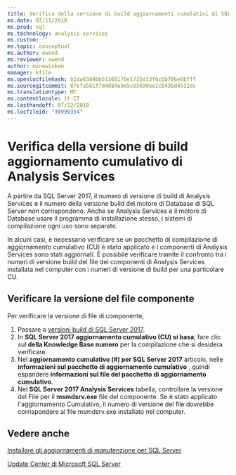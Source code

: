 ```yaml
---
title: Verifica della versione di build aggiornamenti cumulativi di SQL Server Analysis Services | Microsoft Docs
ms.date: 07/11/2018
ms.prod: sql
ms.technology: analysis-services
ms.custom: ''
ms.topic: conceptual
ms.author: owend
ms.reviewer: owend
author: minewiskan
manager: kfile
ms.openlocfilehash: b1da8384bb51360178e1735d13f6c6b706e8b7ff
ms.sourcegitcommit: 87efa581f7d4d84e9e5c05690ee1cb43bd4532dc
ms.translationtype: MT
ms.contentlocale: it-IT
ms.lasthandoff: 07/12/2018
ms.locfileid: "38999354"
---
```

# <a name="verify-analysis-services-cumulative-update-build-version"></a>Verifica della versione di build aggiornamento cumulativo di Analysis Services

A partire da SQL Server 2017, il numero di versione di build di Analysis Services e il numero della versione build del motore di Database di SQL Server non corrispondono. Anche se Analysis Services e il motore di Database usare il programma di installazione stesso, i sistemi di compilazione ogni uso sono separate.

 In alcuni casi, è necessario verificare se un pacchetto di compilazione di aggiornamento cumulativo (CU) è stato applicato e i componenti di Analysis Services sono stati aggiornati. È possibile verificare tramite il confronto tra i numeri di versione build del file dei componenti di Analysis Services installata nel computer con i numeri di versione di build per una particolare CU.

## <a name="verify-component-file-version"></a>Verificare la versione del file componente

Per verificare la versione di file di componente, 

1. Passare a [versioni build di SQL Server 2017](https://support.microsoft.com/help/4047329). 
2. In **SQL Server 2017 aggiornamento cumulativo (CU) si basa**, fare clic sul **della Knowledge Base numero** per la compilazione che si desidera verificare.
3. Nel **aggiornamento cumulativo (#) per SQL Server 2017** articolo, nelle **informazioni sul pacchetto di aggiornamento cumulativo** , quindi espandere **informazioni sul file del pacchetto di aggiornamento cumulativo**.
4. Nel **SQL Server 2017 Analysis Services** tabella, controllare la versione del File per il **msmdsrv.exe** file del componente. Se è stato applicato l'aggiornamento Cumulativo, il numero di versione del file dovrebbe corrispondere al file msmdsrv.exe installato nel computer.

## <a name="see-also"></a>Vedere anche  

[Installare gli aggiornamenti di manutenzione per SQL Server](../../database-engine/install-windows/install-sql-server-servicing-updates.md)  

[Update Center di Microsoft SQL Server](https://msdn.microsoft.com/library/ff803383.aspx)
  
  

